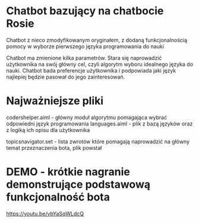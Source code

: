 # Chatbot bazujący na chatbocie Rosie
Chatbot z nieco zmodyfikowanym oryginałem, z dodaną funkcjonalnością pomocy w wyborze pierwszego języka programowania do nauki

Chatbot ma zmienione kilka parametrów. Stara się naprowadzić użytkownika na swój główny cel, czyli algorytm wyboru idealnego języka do nauki.
Chatbot bada preferencje użytkownika i podpowiada jaki język najlepiej będzie pasował do jego zainteresowań. 

# Najważniejsze pliki
codershelper.aiml - główny moduł algorytmu pomagająca wybrać odpowiedni język programowania
languages.aiml - plik z bazą języków oraz z logiką ich opisu dla użytkownika

topicsnavigator.set - lista zwrotów które pomagają naprowadzić na główny temat przeznaczenia bota, plik powstał

# DEMO - krótkie nagranie demonstrujące podstawową funkcjonalność bota
https://youtu.be/vbYaSqWLdcQ
